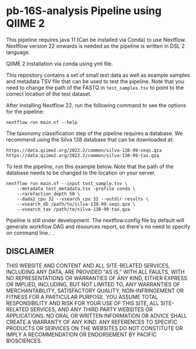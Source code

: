 # pb-16S-analysis Pipeline using QIIME 2

This pipeline requires java 11 (Can be installed via Conda) to use Nextflow.
Nextflow version 22 onwards is needed as the pipeline is written in DSL 2 language.

QIIME 2 installation via conda using yml file. 

This repository contains a set of small test data as well as example samples and metadata
TSV file that can be used to test the pipeline. Note that you need to change the
path of the FASTQ in `test_samples.tsv` to point to the correct location of the
test dataset.

After installing Nextflow 22, run the following command to see the options for
the pipeline:

```
nextflow run main.nf --help
```

The taxonomy classification step of the pipeline requires a database. We recommend
using the Silva 138 database that can be downloaded at:

`https://data.qiime2.org/2022.2/common/silva-138-99-seqs.qza`
`https://data.qiime2.org/2022.2/common/silva-138-99-tax.qza`

To test the pipeline, run this example below. Note that the path of the database needs
to be changed to the location on your server.

```
nextflow run main.nf --input test_sample.tsv \
    --metadata test_metadata.tsv -profile conda \
    --rarefaction_depth 50 \
    --dada2_cpu 32 --vsearch_cpu 32 --outdir results \
    --vsearch_db /path/to/silva-138-99-seqs.qza \
    --vsearch_tax /path/to/silva-138-99-tax.qza
```


Pipeline is still under development. The nextflow.config file by default will generate workflow DAG and resources
report, so there's no need to specify on command line.:
.

## DISCLAIMER
THIS WEBSITE AND CONTENT AND ALL SITE-RELATED SERVICES, INCLUDING ANY DATA, 
ARE PROVIDED "AS IS," WITH ALL FAULTS, WITH NO REPRESENTATIONS OR WARRANTIES 
OF ANY KIND, EITHER EXPRESS OR IMPLIED, INCLUDING, BUT NOT LIMITED TO, ANY 
WARRANTIES OF MERCHANTABILITY, SATISFACTORY QUALITY, NON-INFRINGEMENT OR FITNESS 
FOR A PARTICULAR PURPOSE. YOU ASSUME TOTAL RESPONSIBILITY AND RISK FOR YOUR USE 
OF THIS SITE, ALL SITE-RELATED SERVICES, AND ANY THIRD PARTY WEBSITES OR 
APPLICATIONS. NO ORAL OR WRITTEN INFORMATION OR ADVICE SHALL CREATE A WARRANTY 
OF ANY KIND. ANY REFERENCES TO SPECIFIC PRODUCTS OR SERVICES ON THE WEBSITES 
DO NOT CONSTITUTE OR IMPLY A RECOMMENDATION OR ENDORSEMENT BY PACIFIC BIOSCIENCES.
